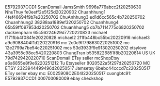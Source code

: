 E5792937CCD1
ScanDomail
JamsSmith 9696a776abcc2f20250630
NhuThuy fe0eeff2e5f25d20220902
Chuanhhung1 4fef46694f9b7e20250702
ChuAnhhung3 ed1d6cc565c4b720250702
Chuanhhung2 38288aa1889ef320250702
Chuanhhung4 65b59ff097953d20250702
Chuanhhung5 cb7b7114775c6820250702
duckienpham 65c56224629d7720220823
michael f171fbb4f084fe20220828
michael2 2f1fb448bc55bc20220916
michael3 a9c9088404f1d220220916
mc 2c0c9ff798630220251002
mc 12e2799a7be54c220251002
mcs 53d3933f9e913020250202
etsylove 43a3955c98ee5420220803
ChungTran b5358226851f8b20220814
US UK 79d7429420220710
ScanDomail
ETsy seller
mcShopEtsy a6a6855e8f9e6220251212
Tu Etsyseller 8020522a5f297d20250720
MC ETSY 2323944499496d20250517
Jamsetsy 6bebc44cccd7c220250517
ETsy seller
ebay
mc: E0025908C2E04I220250517
cuongbtc91: E5792937CCD1 000700080009
ebay
checkshop



